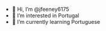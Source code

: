 - 👋 Hi, I’m @jfeeney6175
- 👀 I’m interested in Portugal
- 🌱 I’m currently learning Portuguese
<!---
jfeeney6175/jfeeney6175 is a ✨ special ✨ repository because its `README.md` (this file) appears on your GitHub profile.
You can click the Preview link to take a look at your changes.
--->

